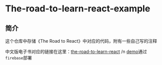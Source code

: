 # The-road-to-learn-react-example

## 简介

这个仓库中存储《The Road to React》中对应的代码，附有一些自己写的注释

中文版电子书对应的链接在这里：[the-road-to-learn-react](https://leanpub.com/the-road-to-learn-react-chinese/) /n
[demo](https://road-to-react-demo-6f955.web.app/)通过`firebase`部署

